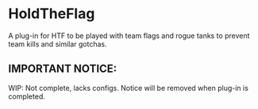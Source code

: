# HoldTheFlag

A plug-in for HTF to be played with team flags and rogue tanks to prevent team kills and similar gotchas.

## IMPORTANT NOTICE:
WIP: Not complete, lacks configs. Notice will be removed when plug-in is completed.
